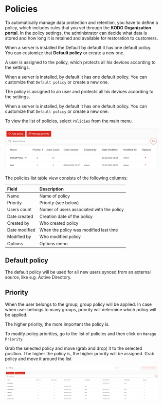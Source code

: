 # Policies

To automatically manage data protection and retention, you have to define a policy, which includes rules that you set through the **KODO Organization portal.** In the policy settings, the administrator can decide what data is stored and how long it is retained and available for restoration to customers. 

When a server is installed the Default  by default it has one default policy. You can customize that **Default policy** or create a new one.

A user is assigned to the policy, which protects all his devices according to the settings.

When a server is installed, by default it has one default policy. You can customize that `Default policy` or create a new one.

The policy is assigned to an user and protects all his devices according to the settings.

When a server is installed, by default it has one default policy. You can customize that `Default policy` or create a new one.

To view the list of policies, select `Policies` from the main menu.

![](../../../.gitbook/assets/policieslist.png)

The policies list table view consists of the following columns:

| **Field** | **Description** |
| :--- | :--- |
| Name | Name of policy |
| Priority | Priority \(see below\) |
| Users count | Numer of users associated with the policy |
| Date created | Creation date of the policy |
| Created by | Who created policy |
| Date modified | When the policy was modified last time |
| Modified by | Who modified policy |
| Options | Options menu |

## Default policy <a id="default-policy"></a>

The default policy will be used for all new users synced from an external source, like e.g. Active Directory.

## Priority <a id="policy-priotiy"></a>

When the user belongs to the group, group policy will be applied. In case when user belongs to many groups, priority will determine which policy will be applied.

The higher priority, the more important the policy is.

To modify policy priorities, go to the list of policies and then click on `Manage Priority`

Grab the selected policy and move \(grab and drop\) it to the selected position. The higher the policy is, the higher priority will be assigned. Grab policy and move it around the list

![](../../../.gitbook/assets/image%20%2853%29.png)



